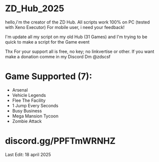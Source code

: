 # ZD_Hub_2025

hello,i'm the creator of the ZD Hub.
All scripts work 100% on PC (tested with Xeno Executor)
For mobile user, i need your feedback!

I'm update all my script on my old Hub (31 Games) and I'm trying to be quick to make a script for the Game event

Thx For your support all is free, no key; no linkvertise or other.
If you want make a donation comme in my Discord Dm @zdscsf

# Game Supported (7):
- Arsenal
- Vehicle Legends
- Flee The Facility
- 1 Jump Every Seconds
- Busy Business
- Mega Mansion Tycoon
- Zombie Attack

# discord.gg/PPFTmWRNHZ


Last Edit: 18 april 2025

